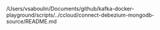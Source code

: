 /Users/vsaboulin/Documents/github/kafka-docker-playground/scripts/../ccloud/connect-debezium-mongodb-source/README.md